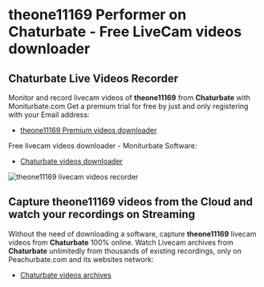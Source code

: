 # theone11169 Performer on Chaturbate - Free LiveCam videos downloader

## Chaturbate Live Videos Recorder

Monitor and record livecam videos of **theone11169** from **Chaturbate** with Moniturbate.com
Get a premium trial for free by just and only registering with your Email address:
* [theone11169 Premium videos downloader](https://moniturbate.com/request-demo-licence-key.html)

Free livecam videos downloader - Moniturbate Software:
* [Chaturbate videos downloader](https://moniturbate.com/moniturbate-download-software.html)

![theone11169 livecam videos recorder](https://peachurnet.com/templates/moniturbate-software.png)


## Capture theone11169 videos from the Cloud and watch your recordings on Streaming

Without the need of downloading a software, capture **theone11169** livecam videos from **Chaturbate** 100% online.
Watch Livecam archives from **Chaturbate** unlimitedly from thousands of existing recordings, only on Peachurbate.com and its websites network:
* [Chaturbate videos archives](https://peachurnet.com/)